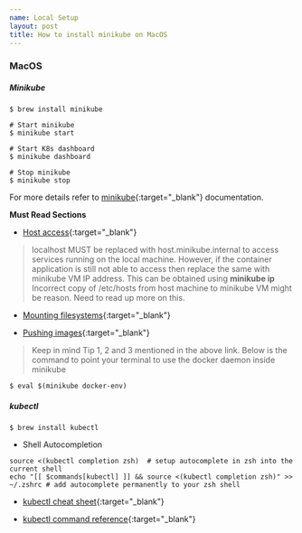 ```yaml
---
name: Local Setup
layout: post
title: How to install minikube on MacOS
---
```


### MacOS

##### Minikube

```
$ brew install minikube

# Start minikube
$ minikube start

# Start K8s dashboard
$ minikube dashboard

# Stop minikube
$ minikube stop

```

For more details refer to [minikube](https://minikube.sigs.k8s.io/docs/start/){:target="_blank"} documentation.

**Must Read Sections**
* [Host access](https://minikube.sigs.k8s.io/docs/handbook/host-access/){:target="_blank"}
> localhost MUST be replaced with host.minikube.internal to access services running on the local machine. However, if 
> the container application is still not able to access then replace the same with minikube VM IP address. This can be 
> obtained using **minikube ip** Incorrect copy of /etc/hosts from host machine to minikube VM might be reason. Need to
> read up more on this.

* [Mounting filesystems](https://minikube.sigs.k8s.io/docs/handbook/mount/){:target="_blank"}

* [Pushing images](https://minikube.sigs.k8s.io/docs/handbook/pushing/){:target="_blank"}
> Keep in mind Tip 1, 2 and 3 mentioned in the above link. Below is the command to point your terminal to use the docker 
> daemon inside minikube
```
$ eval $(minikube docker-env)
```

##### kubectl

```
$ brew install kubectl
```

* Shell Autocompletion
```
source <(kubectl completion zsh)  # setup autocomplete in zsh into the current shell
echo "[[ $commands[kubectl] ]] && source <(kubectl completion zsh)" >> ~/.zshrc # add autocomplete permanently to your zsh shell
```

* [kubectl cheat sheet](https://kubernetes.io/docs/reference/kubectl/cheatsheet/){:target="_blank"}

* [kubectl command reference](https://kubernetes.io/docs/reference/generated/kubectl/kubectl-commands#-strong-getting-started-strong-){:target="_blank"}